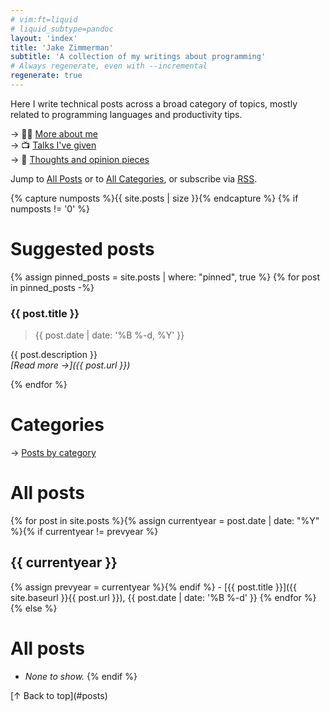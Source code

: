 ```yaml
---
# vim:ft=liquid
# liquid_subtype=pandoc
layout: 'index'
title: 'Jake Zimmerman'
subtitle: 'A collection of my writings about programming'
# Always regenerate, even with --incremental
regenerate: true
---
```


Here I write technical posts across a broad category of topics, mostly related
to programming languages and productivity tips.

→ 👨‍💻 [More about me](https://jez.io)\
→ 📺 [Talks I've given](https://jez.io/talks/)\
→ 💭 [Thoughts and opinion pieces](https://jez.io/thoughts/)

Jump to [All Posts](#all-posts) or to [All Categories](categories/), or
subscribe via [RSS].

[RSS]: /atom.xml

{% capture numposts %}{{ site.posts | size }}{% endcapture %}
{% if numposts != '0' %}

# Suggested posts

{% assign pinned_posts = site.posts | where: "pinned", true %}
{% for post in pinned_posts -%}
### {{ post.title }}

> {{ post.date | date: '%B %-d, %Y' }}

{{ post.description }}\
_[Read more →]({{ post.url }})_

{% endfor %}

# Categories

→ [Posts by category](categories/)

# All posts

{% for post in site.posts %}{% assign currentyear = post.date | date: "%Y" %}{% if currentyear != prevyear %}

## {{ currentyear }}

{% assign prevyear = currentyear %}{% endif %} - [{{ post.title }}]({{ site.baseurl }}{{ post.url }}), {{ post.date | date: '%B %-d' }}
{% endfor %}
{% else %}

# All posts

- *None to show.*
{% endif %}

<p class="signoff">
  [↑ Back to top](#posts)
</p>
